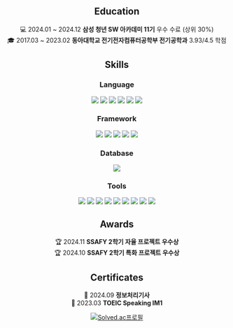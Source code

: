 
<div style="text-align: center">

## Education

💻 2024.01 ~ 2024.12 **삼성 청년 SW 아카데미 11기** 우수 수료 (상위 30%)   
🎓 2017.03 ~ 2023.02 **동아대학교 전기전자컴퓨터공학부 전기공학과** 3.93/4.5 학점 

## Skills

### Language

<img src="https://img.shields.io/badge/java-007396?style=flat-square&logo=java&logoColor=white" />
<img src="https://img.shields.io/badge/HTML5-E34F26?style=flat-square&logo=html5&logoColor=white" />
<img src="https://img.shields.io/badge/JavaScript-F7DF1E?style=flat-square&logo=javascript&logoColor=black" />
<img src="https://img.shields.io/badge/CSS3-1572B6?style=flat-square&logo=css3&logoColor=white" />
<img src="https://img.shields.io/badge/Kotlin-0095D5?style=flat-square&logo=kotlin&logoColor=white" />
<img src="https://img.shields.io/badge/C%23-239120?style=flat-square&logo=c-sharp&logoColor=white" />

### Framework

<img src="https://img.shields.io/badge/Spring-6DB33F?style=flat-square&logo=Spring&logoColor=white" />
<img src="https://img.shields.io/badge/JPA-6DB33F?style=flat-square&logo=Hibernate&logoColor=white" />
<img src="https://img.shields.io/badge/MyBatis-BE3223?style=flat-square&logo=&logoColor=white" />
<img src="https://img.shields.io/badge/Vue.js-4FC08D?style=flat-square&logo=Vue.js&logoColor=white" />
<img src="https://img.shields.io/badge/Unity-100000?style=flat-square&logo=unity&logoColor=white" />

### Database

<img src="https://img.shields.io/badge/MySQL-4479A1?style=flat-square&logo=MySQL&logoColor=white" />

### Tools

<img src="https://img.shields.io/badge/Git-F05032?style=flat-square&logo=git&logoColor=white" />
<img src="https://img.shields.io/badge/GitHub-181717?style=flat-square&logo=GitHub&logoColor=white" />
<img src="https://img.shields.io/badge/GitLab-330F63?style=flat-square&logo=gitlab&logoColor=white" />
<img src="https://img.shields.io/badge/Amazon%20EC2-FF9900?style=flat-square&logo=Amazon%20AWS&logoColor=white" />
<img src="https://img.shields.io/badge/Docker-2496ED?style=flat-square&logo=Docker&logoColor=white" />
<img src="https://img.shields.io/badge/Nginx-009639?style=flat-square&logo=Nginx&logoColor=white" />
<img src="https://img.shields.io/badge/Jenkins-D24939?style=flat-square&logo=Jenkins&logoColor=white" />
<img src="https://img.shields.io/badge/Jira-0052CC?style=flat-square&logo=Jira&logoColor=white" />
<img src="https://img.shields.io/badge/Notion-000000?style=flat-square&logo=Notion&logoColor=white" />

## Awards

🏆 2024.11 **SSAFY 2학기 자율 프로젝트 우수상**  
🏆 2024.10 **SSAFY 2학기 특화 프로젝트 우수상**  

## Certificates

📜 2024.09 **정보처리기사**  
📜 2023.03 **TOEIC Speaking IM1**  

[![Solved.ac프로필](http://mazassumnida.wtf/api/v2/generate_badge?boj=zxader)](https://solved.ac/zxader)
</div>
